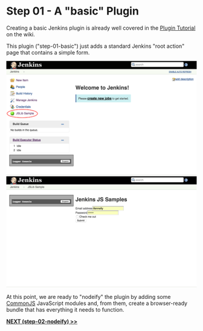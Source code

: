 # Step 01 - A "basic" Plugin
Creating a basic Jenkins plugin is already well covered in the [Plugin Tutorial] on the wiki. 

This plugin ("step-01-basic") just adds a standard Jenkins "root action" page that contains
a simple form.

![root action](img/root-action.png)
![root action page](img/root-action-page.png)

At this point, we are ready to "nodeify" the plugin by adding some [CommonJS] JavaScript modules and,
from them, create a browser-ready bundle that has everything it needs to function.

<b><a href="../../../tree/master/step-02-nodeify">NEXT (step-02-nodeify) &gt;&gt;</a></b>

[Plugin Tutorial]: https://wiki.jenkins-ci.org/display/JENKINS/Plugin+tutorial
[jenkins-js-builder]: https://github.com/jenkinsci/js-builder
[CommonJS]: http://www.commonjs.org/
